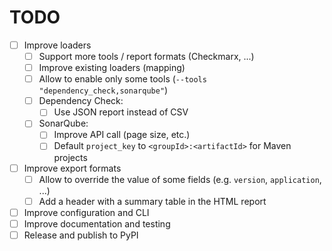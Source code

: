 # TODO

- [ ] Improve loaders
  - [ ] Support more tools / report formats (Checkmarx, ...)
  - [ ] Improve existing loaders (mapping)
  - [ ] Allow to enable only some tools (`--tools "dependency_check,sonarqube"`)
  - [ ] Dependency Check:
    - [ ] Use JSON report instead of CSV
  - [ ] SonarQube:
    - [ ] Improve API call (page size, etc.)
    - [ ] Default `project_key` to `<groupId>:<artifactId>` for Maven projects
- [ ] Improve export formats
   - [ ] Allow to override the value of some fields (e.g. `version`, `application`, ...)
   - [ ] Add a header with a summary table in the HTML report
- [ ] Improve configuration and CLI
- [ ] Improve documentation and testing
- [ ] Release and publish to PyPI

